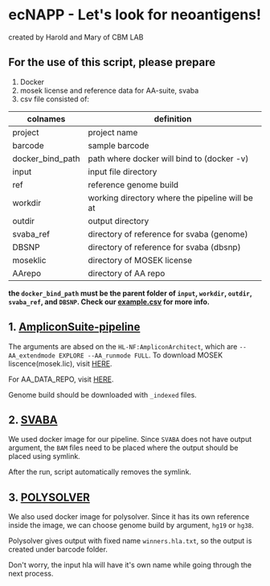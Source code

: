 # ecNAPP - Let's look for neoantigens!

created by Harold and Mary of CBM LAB

## For the use of this script, please prepare
1) Docker
2) mosek license and reference data for AA-suite, svaba
3) csv file consisted of:

| colnames         | definition                                      |
|------------------|-------------------------------------------------|
| project          | project name                                    |
| barcode          | sample barcode                                  |
| docker_bind_path | path where docker will bind to (docker -v)      |
| input            | input file directory                            |
| ref              | reference genome build                          |
| workdir          | working directory where the pipeline will be at |
| outdir           | output directory                                |
| svaba_ref        | directory of reference for svaba (genome)       |
| DBSNP            | directory of reference for svaba (dbsnp)        |
| moseklic         | directory of MOSEK license                      |
| AArepo           | directory of AA repo                            |
	

**the `docker_bind_path` must be the parent folder of `input`, `workdir`, `outdir`, `svaba_ref`, and `DBSNP`. Check our [example.csv](https://github.com/skadbswn/ecNAPP/blob/main/example.csv) for more info.**

## 1. [AmpliconSuite-pipeline](https://github.com/jluebeck/AmpliconSuite-pipeline)

The arguments are absed on the `HL-NF:AmpliconArchitect`, which are ``` --AA_extendmode EXPLORE --AA_runmode FULL ```. 
To download MOSEK liscence(mosek.lic), visit [HERE](https://www.mosek.com/products/academic-licenses/).

For AA_DATA_REPO, visit [HERE](https://datasets.genepattern.org/?prefix=data/module_support_files/AmpliconArchitect/). 

Genome build should be downloaded with `_indexed` files.



## 2. [SVABA](https://github.com/walaj/svaba)

We used docker image for our pipeline. Since `SVABA` does not have output argument, the `BAM` files need to be placed where the output should be placed using symlink.

After the run, script automatically removes the symlink.

## 3. [POLYSOLVER](https://hub.docker.com/r/sachet/polysolver)

We also used docker image for polysolver. Since it has its own reference inside the image, we can choose genome build by argument, `hg19` or `hg38`.

Polysolver gives output with fixed name `winners.hla.txt`, so the output is created under barcode folder.

Don't worry, the input hla will have it's own name while going through the next process.
